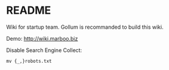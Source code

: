 # README

Wiki for startup team. Gollum is recommanded to build this wiki.

Demo: http://wiki.marboo.biz

Disable Search Engine Collect:
```
mv {_,}robots.txt
